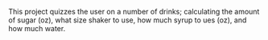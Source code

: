 This project quizzes the user on a number of drinks; calculating the amount of sugar (oz), what size shaker to use, how much syrup to ues (oz), and how much water.
